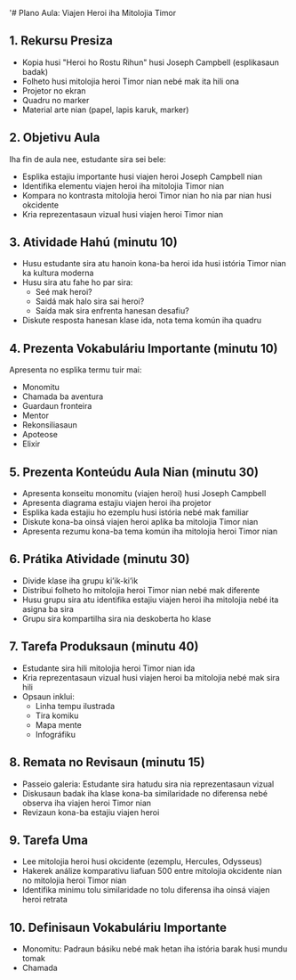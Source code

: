 '# Plano Aula: Viajen Heroi iha Mitolojia Timor
## 1. Rekursu Presiza
- Kopia husi "Heroi ho Rostu Rihun" husi Joseph Campbell (esplikasaun badak)
- Folheto husi mitolojia heroi Timor nian nebé mak ita hili ona
- Projetor no ekran
- Quadru no marker
- Material arte nian (papel, lapis karuk, marker)
## 2. Objetivu Aula
Iha fin de aula nee, estudante sira sei bele:
- Esplika estajiu importante husi viajen heroi Joseph Campbell nian
- Identifika elementu viajen heroi iha mitolojia Timor nian
- Kompara no kontrasta mitolojia heroi Timor nian ho nia par nian husi okcidente
- Kria reprezentasaun vizual husi viajen heroi Timor nian
## 3. Atividade Hahú (minutu 10)
- Husu estudante sira atu hanoin kona-ba heroi ida husi istória Timor nian ka kultura moderna
- Husu sira atu fahe ho par sira:
  - Seé mak heroi?
  - Saidá mak halo sira sai heroi?
  - Saída mak sira enfrenta hanesan desafiu?
- Diskute resposta hanesan klase ida, nota tema komún iha quadru
## 4. Prezenta Vokabuláriu Importante (minutu 10)
Apresenta no esplika termu tuir mai:
- Monomitu
- Chamada ba aventura
- Guardaun fronteira
- Mentor
- Rekonsiliasaun
- Apoteose
- Elixir
## 5. Prezenta Konteúdu Aula Nian (minutu 30)
- Apresenta konseitu monomitu (viajen heroi) husi Joseph Campbell
- Apresenta diagrama estajiu viajen heroi iha projetor
- Esplika kada estajiu ho ezemplu husi istória nebé mak familiar
- Diskute kona-ba oinsá viajen heroi aplika ba mitolojia Timor nian
- Apresenta rezumu kona-ba tema komún iha mitolojia heroi Timor nian
## 6. Prátika Atividade (minutu 30)
- Divide klase iha grupu ki’ik-ki’ik
- Distribui folheto ho mitolojia heroi Timor nian nebé mak diferente
- Husu grupu sira atu identifika estajiu viajen heroi iha mitolojia nebé ita asigna ba sira
- Grupu sira kompartilha sira nia deskoberta ho klase
## 7. Tarefa Produksaun (minutu 40)
- Estudante sira hili mitolojia heroi Timor nian ida
- Kria reprezentasaun vizual husi viajen heroi ba mitolojia nebé mak sira hili
- Opsaun inklui:
  - Linha tempu ilustrada
  - Tira komiku
  - Mapa mente
  - Infográfiku
## 8. Remata no Revisaun (minutu 15)
- Passeio galeria: Estudante sira hatudu sira nia reprezentasaun vizual
- Diskusaun badak iha klase kona-ba similaridade no diferensa nebé observa iha viajen heroi Timor nian
- Revizaun kona-ba estajiu viajen heroi
## 9. Tarefa Uma
- Lee mitolojia heroi husi okcidente (ezemplu, Hercules, Odysseus)
- Hakerek análize komparativu liafuan 500 entre mitolojia okcidente nian no mitolojia heroi Timor nian
- Identifika minimu tolu similaridade no tolu diferensa iha oinsá viajen heroi retrata
## 10. Definisaun Vokabuláriu Importante
- Monomitu: Padraun básiku nebé mak hetan iha istória barak husi mundu tomak
- Chamada